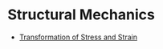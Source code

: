 # Structural Mechanics

- [Transformation of Stress and Strain](https://www.linkedin.com/posts/suraj-sarkar-2000sps1236_transformation-of-stress-and-strain-handwrittennotes-activity-7331174498198585346-K4Js/?utm_source=share&utm_medium=member_android&rcm=ACoAAD-ruCgBJnujmeLzmj1X4DpLLTuxktERedQ)

